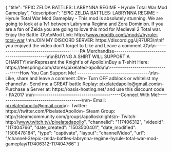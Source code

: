{
    "title": "EPIC ZELDA BATTLES: LABRYNNA REGIME - Hyrule Total War Mod Gameplay",
    "description": "EPIC ZELDA BATTLES: LABRYNNA REGIME - Hyrule Total War Mod Gameplay - This mod is absolutely stunning. We are going to look at a 1v1 between Labrynna Regime and Zora Dominion. If you are a fan of Zelda you are going to love this mod for Medieval 2 Total war. Enjoy the Battle :D\n\nMod Link: http:\/\/www.moddb.com\/mods\/hyrule-total-war \n\nJOIN MY DISCORD SERVER: https:\/\/discord.gg\/JjR7UR3\n\nIf you enjoyed the video don't forget to Like and Leave a comment :D\n\n-----------------------------------------PA Merchandise---------------------------------------------\n\nBUYING A SHIRT WILL SUPPORT A CHARITY!\n\nRepresent the Knight's of Apollo!\nBuy a T-shirt Here: https:\/\/teespring.com\/stores\/pixelated-apollo\n\n----------------------------------How You Can Support Me! -----------------------------------\n\n- Like, share and leave a comment :D\n- Turn OFF adblock or whitelist my channel\n- Send me a GREAT battle Replay: pixelatedapollo@gmail.com\n- Purchase a Server at: https:\/\/oasis-hosting.net\/ and use this discount code - PA2017 \n\n------------------------------------------Connect With Me!-----------------------------------------\n\n- Email: pixelatedapollo@gmail.com\n- Twitter: https:\/\/twitter.com\/PixelatedApollo\n- Steam Group:  http:\/\/steamcommunity.com\/groups\/apollosknights\n- Twitch: http:\/\/www.twitch.tv\/pixelatedapollo",
    "channelid": "117406312",
    "videoid": "117404766",
    "date_created": "1503500401",
    "date_modified": "1506478184",
    "type": "captivate",
    "layout": "channelVideo",
    "url": "\/channel-3\/epic-zelda-battles-labrynna-regime-hyrule-total-war-mod-gameplay\/117406312-117404766"
}